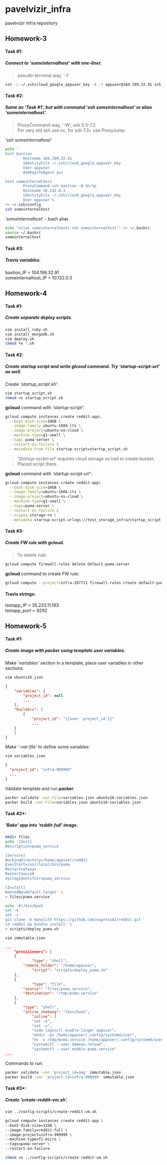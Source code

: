 # pavelvizir_infra
pavelvizir Infra repository

## Homework-3
#### Task \#1:  
##### Connect to *'someinternalhost'* with one-liner.  
> pseudo-terminal way, '-t'  
```sh
ssh -i ~/.ssh/cloud_google_appuser_key -A -t appuser@104.199.32.91 ssh -A 10.132.0.3
```
#### Task \#2:  
##### Same as 'Task \#1', but with command *'ssh someinternalhost'* or alias *'someinternalhost'.*  
> ProxyCommand way, '-W', ssh 5.3-7.2.  
> For very old ssh use nc, for ssh 7.3+ use ProxyJump.  

*'ssh someinternalhost'*  
```sh
echo '
host bastion
        Hostname 104.199.32.91
        IdentityFile ~/.ssh/cloud_google_appuser_key
        User appuser
        AddKeysToAgent yes 

host someinternalhost
        ProxyCommand ssh bastion -W %h:%p
        Hostname 10.132.0.3
        IdentityFile ~/.ssh/cloud_google_appuser_key
        User appuser'\
>> ~/.ssh/config
ssh someinternalhost
```
*'someinternalhost*' - bash alias  
```sh
echo "alias someinternalhost='ssh someinternalhost'" >> ~/.bashrc
source ~/.bashrc
someinternalhost
```
#### Task \#3:  
##### Travis variables.  
bastion_IP = 104.199.32.91  
someinternalhost_IP = 10.132.0.3

## Homework-4
#### Task \#1:  
##### Create separate deploy scripts.  
```sh
vim install_ruby.sh
vim install_mongodb.sh
vim deploy.sh
chmod +x *.sh
```
#### Task \#2:  
##### Create startup script and write glcoud command. Try 'startup-script-url' as well.  
Create *'startup_script.sh'*:
```sh
vim startup_script.sh
chmod +x startup_script.sh
```
**gcloud** command with *'startup-script'*:  
```sh
gcloud compute instances create reddit-app\
  --boot-disk-size=10GB \
  --image-family ubuntu-1604-lts \
  --image-project=ubuntu-os-cloud \
  --machine-type=g1-small \
  --tags puma-server \
  --restart-on-failure \
  --metadata-from-file startup-script=startup_script.sh
```
> *'Startup-script-url'* requires cloud storage so had to create bucket. Placed script there.   

**gcloud** command with *'startup-script-url'*:
```sh
gcloud compute instances create reddit-app\
  --boot-disk-size=10GB \
  --image-family=ubuntu-1604-lts \
  --image-project=ubuntu-os-cloud \
  --machine-type=g1-small \
  --tags=puma-server \
  --restart-on-failure \
  --scopes storage-ro \
  --metadata startup-script-url=gs://test_storage_infra/startup_script.sh
```
#### Task \#3:  
##### Create FW rule with gcloud.  
> To delete rule:
```sh
gcloud compute firewall-rules delete default-puma-server
```
**gcloud** command to create FW rule:
```sh
gcloud compute --project=infra-207711 firewall-rules create default-puma-server --direction=INGRESS --priority=1000 --network=default --action=ALLOW --rules=tcp:9292 --source-ranges=0.0.0.0/0 --target-tags=puma-server
```
#### Travis strings:  
testapp_IP = 35.233.11.193  
testapp_port = 9292

## Homework-5
#### Task \#1:  
##### Create image with packer using template user variables.  
Make *'variables'* section in a template, place user variables in other sections:
```sh
vim ubuntu16.json
```
```json
{
    "variables": {
        "project_id": null
        ...
    },
    "builders": [
        {
            "project_id": "{{user `project_id`}}"
            ...
	}
    ]
}
```
Make *'-var-file'* to define some variables:
```sh
vim variables.json  
```
```json
{
  "project_id": "infra-999999"
  ...
}
```
Validate template and run **packer**:
```sh
packer validate -var-file=variables.json ubuntu16-variables.json
packer build -var-file=variables.json ubuntu16-variables.json
```
#### Task \#2\*:
##### 'Bake' app into *'reddit-full'* image.
```sh
mkdir files
echo '[Unit]
Description=puma_service

[Service]
WorkingDirectory=/home/appuser/reddit
ExecStart=/usr/local/bin/puma
Restart=always
RestartSec=10
SyslogIdentifier=puma_service

[Install]
WantedBy=default.target' \
> files/puma.service
```
```sh
echo '#!/bin/bash
set -e
set -x
git clone -b monolith https://github.com/express42/reddit.git
cd reddit && bundle install' \
> scripts/deploy_puma.sh
```
```sh
vim immutable.json
```
```json
...
    "provisioners": [
	{
            "type": "shell",
	    "remote_folder": "/home/appuser",
            "script": "scripts/deploy_puma.sh"
	},
	{
            "type": "file",
	    "source": "files/puma.service",
	    "destination": "/tmp/puma.service"
	},
	{
	    "type": "shell",
	    "inline_shebang": "/bin/bash",
            "inline": [
		    "set -e",
		    "set -x",
		    "sudo loginctl enable-linger appuser",
		    "mkdir -pv /home/appuser/.config/systemd/user",
		    "mv -v /tmp/puma.service /home/appuser/.config/systemd/user/",
		    "systemctl --user daemon-reload",
		    "systemctl --user enable puma.service"
...
```
Commands to run:
```sh
packer validate -var 'project_id=omg' immutable.json
packer build -var 'project_id=infra-999999' immutable.json
```
#### Task \#3\*:
##### Create *'create-reddit-vm.sh'*.
```sh
vim ../config-scripts/create-reddit-vm.sh
```
```sh
gcloud compute instances create reddit-app \
--boot-disk-size=11GB \
--image-family=reddit-full \
--image-project=infra-999999 \
--machine-type=f1-micro \
--tags=puma-server \
--restart-on-failure
```
```sh
chmod +x ../config-scripts/create-reddit-vm.sh
```
